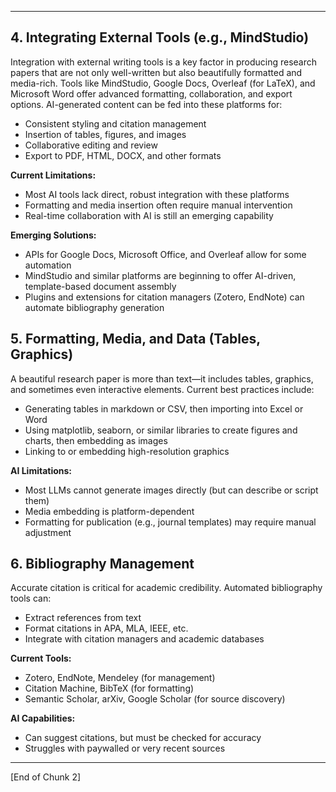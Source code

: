 ___

## 4. Integrating External Tools (e.g., MindStudio)

Integration with external writing tools is a key factor in producing research papers that are not only well-written but also beautifully formatted and media-rich. Tools like MindStudio, Google Docs, Overleaf (for LaTeX), and Microsoft Word offer advanced formatting, collaboration, and export options. AI-generated content can be fed into these platforms for:
- Consistent styling and citation management
- Insertion of tables, figures, and images
- Collaborative editing and review
- Export to PDF, HTML, DOCX, and other formats

**Current Limitations:**
- Most AI tools lack direct, robust integration with these platforms
- Formatting and media insertion often require manual intervention
- Real-time collaboration with AI is still an emerging capability

**Emerging Solutions:**
- APIs for Google Docs, Microsoft Office, and Overleaf allow for some automation
- MindStudio and similar platforms are beginning to offer AI-driven, template-based document assembly
- Plugins and extensions for citation managers (Zotero, EndNote) can automate bibliography generation

## 5. Formatting, Media, and Data (Tables, Graphics)

A beautiful research paper is more than text—it includes tables, graphics, and sometimes even interactive elements. Current best practices include:
- Generating tables in markdown or CSV, then importing into Excel or Word
- Using matplotlib, seaborn, or similar libraries to create figures and charts, then embedding as images
- Linking to or embedding high-resolution graphics

**AI Limitations:**
- Most LLMs cannot generate images directly (but can describe or script them)
- Media embedding is platform-dependent
- Formatting for publication (e.g., journal templates) may require manual adjustment

## 6. Bibliography Management

Accurate citation is critical for academic credibility. Automated bibliography tools can:
- Extract references from text
- Format citations in APA, MLA, IEEE, etc.
- Integrate with citation managers and academic databases

**Current Tools:**
- Zotero, EndNote, Mendeley (for management)
- Citation Machine, BibTeX (for formatting)
- Semantic Scholar, arXiv, Google Scholar (for source discovery)

**AI Capabilities:**
- Can suggest citations, but must be checked for accuracy
- Struggles with paywalled or very recent sources

---

[End of Chunk 2]
